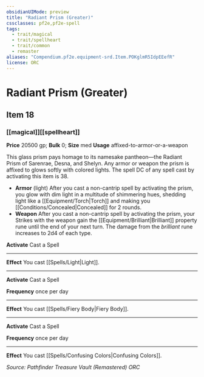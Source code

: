 ```yaml
---
obsidianUIMode: preview
title: "Radiant Prism (Greater)"
cssclasses: pf2e,pf2e-spell
tags:
  - trait/magical
  - trait/spellheart
  - trait/common
  - remaster
aliases: "Compendium.pf2e.equipment-srd.Item.POKglmR5IdpEEefR"
license: ORC
---
```

# Radiant Prism (Greater)
## Item 18
### [[magical]][[spellheart]]


**Price** 20500 gp; 
**Bulk** 0; **Size** med
**Usage** affixed-to-armor-or-a-weapon

This glass prism pays homage to its namesake pantheon—the Radiant Prism of Sarenrae, Desna, and Shelyn. Any armor or weapon the prism is affixed to glows softly with colored lights. The spell DC of any spell cast by activating this item is 38.

*   **Armor** (light) After you cast a non-cantrip spell by activating the prism, you glow with dim light in a multitude of shimmering hues, shedding light like a [[Equipment/Torch|Torch]] and making you [[Conditions/Concealed|Concealed]] for 2 rounds.
*   **Weapon** After you cast a non-cantrip spell by activating the prism, your Strikes with the weapon gain the [[Equipment/Brilliant|Brilliant]] property rune until the end of your next turn. The damage from the _brilliant_ rune increases to 2d4 of each type.
    

**Activate** Cast a Spell

* * *

**Effect** You cast [[Spells/Light|Light]].

* * *

**Activate** Cast a Spell

**Frequency** once per day

* * *

**Effect** You cast [[Spells/Fiery Body|Fiery Body]].

* * *

**Activate** Cast a Spell

**Frequency** once per day

* * *

**Effect** You cast [[Spells/Confusing Colors|Confusing Colors]].

*Source: Pathfinder Treasure Vault (Remastered)*
*ORC*